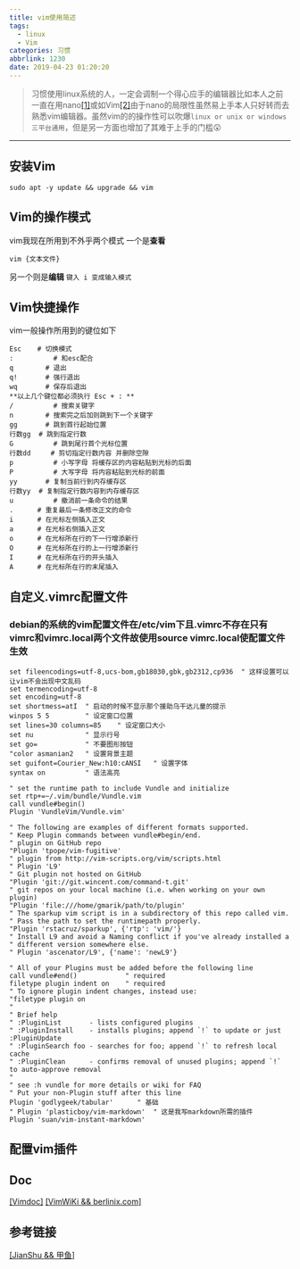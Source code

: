 ```yaml
---
title: vim使用简述
tags:
  - linux
  - Vim
categories: 习惯
abbrlink: 1230
date: 2019-04-23 01:20:20
---
```


> 习惯使用linux系统的人，一定会调制一个得心应手的编辑器比如本人之前一直在用nano[[1]](https://it.m.wikipedia.org/wiki/Nano_editor)或如Vim[[2]](https://it.m.wikipedia.org/wiki/Vim_editor_di_testo)由于nano的局限性虽然易上手本人只好转而去熟悉vim编辑器。虽然vim的的操作性可以吹爆`linux or unix or windows三平台通用`，但是另一方面也增加了其难于上手的门槛😲
---
<!--more-->


## 安装Vim
```
sudo apt -y update && upgrade && vim
```
## Vim的操作模式
vim我现在所用到不外乎两个模式
一个是**查看**
```
vim {文本文件}
```
另一个则是**编辑**
`键入 i 变成输入模式`

## Vim快捷操作


vim一般操作所用到的键位如下
```
Esc    # 切换模式
:		   # 和esc配合
q 		 # 退出 
q! 	 	 # 强行退出
wq	 	 # 保存后退出
**以上几个键位都必须执行 Esc + : **
/	 	   # 搜索关键字
n 	 	 # 搜索完之后加则跳到下一个关键字
gg	 	 # 跳到首行起始位置
行数gg  # 跳到指定行数
G	 	   # 跳到尾行首个光标位置
行数dd	 # 剪切指定行数内容 并删除空隙
p	 	   # 小写字母 将缓存区的内容粘贴到光标的后面
P	 	   # 大写字母 将内容粘贴到光标的前面
yy	 	 # 复制当前行到内存缓存区
行数yy  # 复制指定行数内容到内存缓存区
u	 	   # 撤消前一条命令的结果
.      # 重复最后一条修改正文的命令
i      # 在光标左侧插入正文
a      # 在光标右侧插入正文
o      # 在光标所在行的下一行增添新行
O      # 在光标所在行的上一行增添新行
I      # 在光标所在行的开头插入
A      # 在光标所在行的末尾插入
```

## 自定义.vimrc配置文件
### debian的系统的vim配置文件在/etc/vim下且.vimrc不存在只有vimrc和vimrc.local两个文件故使用source vimrc.local使配置文件生效

```
set fileencodings=utf-8,ucs-bom,gb18030,gbk,gb2312,cp936  " 这样设置可以让vim不会出现中文乱码
set termencoding=utf-8
set encoding=utf-8
set shortmess=atI  " 启动的时候不显示那个援助乌干达儿童的提示 
winpos 5 5         " 设定窗口位置 
set lines=30 columns=85    " 设定窗口大小 
set nu             " 显示行号 
set go=            " 不要图形按钮 
"color asmanian2   " 设置背景主题 
set guifont=Courier_New:h10:cANSI   " 设置字体 
syntax on          " 语法高亮 

" set the runtime path to include Vundle and initialize
set rtp+=~/.vim/bundle/Vundle.vim
call vundle#begin()
Plugin 'VundleVim/Vundle.vim'

" The following are examples of different formats supported.
" Keep Plugin commands between vundle#begin/end.
" plugin on GitHub repo
"Plugin 'tpope/vim-fugitive'
" plugin from http://vim-scripts.org/vim/scripts.html
" Plugin 'L9'
" Git plugin not hosted on GitHub
"Plugin 'git://git.wincent.com/command-t.git'
" git repos on your local machine (i.e. when working on your own plugin)
"Plugin 'file:///home/gmarik/path/to/plugin'
" The sparkup vim script is in a subdirectory of this repo called vim.
" Pass the path to set the runtimepath properly.
"Plugin 'rstacruz/sparkup', {'rtp': 'vim/'}
" Install L9 and avoid a Naming conflict if you've already installed a
" different version somewhere else.
" Plugin 'ascenator/L9', {'name': 'newL9'}

" All of your Plugins must be added before the following line
call vundle#end()            " required
filetype plugin indent on    " required
" To ignore plugin indent changes, instead use:
"filetype plugin on
"
" Brief help
" :PluginList       - lists configured plugins
" :PluginInstall    - installs plugins; append `!` to update or just :PluginUpdate
" :PluginSearch foo - searches for foo; append `!` to refresh local cache
" :PluginClean      - confirms removal of unused plugins; append `!` to auto-approve removal
"
" see :h vundle for more details or wiki for FAQ
" Put your non-Plugin stuff after this line
Plugin 'godlygeek/tabular'		" 基础
" Plugin 'plasticboy/vim-markdown'	" 这是我写markdown所需的插件
Plugin 'suan/vim-instant-markdown'
```
## 配置vim插件
## Doc
[[Vimdoc]](http://vimdoc.sourceforge.net/)
[[VimWiKi && berlinix.com]](http://www.berlinix.com/vim/VimWiki.php)
## 参考链接
[[JianShu && 甲鱼]](https://www.jianshu.com/p/bcbe916f97e1)
